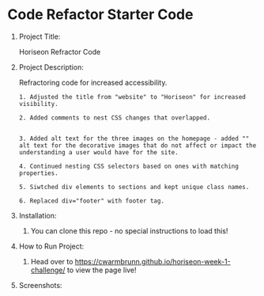 # Code Refactor Starter Code

1.  Project Title:

    Horiseon Refractor Code

2.  Project Description:

    Refractoring code for increased accessibility.

        1. Adjusted the title from "website" to "Horiseon" for increased visibility.

        2. Added comments to nest CSS changes that overlapped.


        3. Added alt text for the three images on the homepage - added "" alt text for the decorative images that do not affect or impact the understanding a user would have for the site.

        4. Continued nesting CSS selectors based on ones with matching properties.

        5. Siwtched div elements to sections and kept unique class names.

        6. Replaced div="footer" with footer tag.

3.  Installation:

    1. You can clone this repo - no special instructions to load this!

4.  How to Run Project:

    1. Head over to https://cwarmbrunn.github.io/horiseon-week-1-challenge/ to view the page live!

5.  Screenshots:

